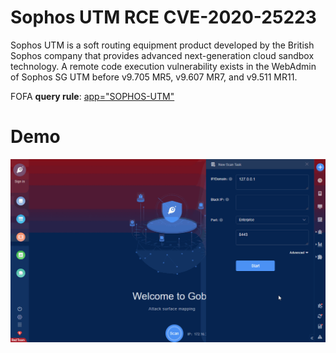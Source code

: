 # Sophos UTM RCE CVE-2020-25223

Sophos UTM is a soft routing equipment product developed by the British Sophos company that provides advanced next-generation cloud sandbox technology. A remote code execution vulnerability exists in the WebAdmin of Sophos SG UTM before v9.705 MR5, v9.607 MR7, and v9.511 MR11.

FOFA **query rule**: [app="SOPHOS-UTM"](https://fofa.so/result?qbase64=YXBwPSJTT1BIT1MtVVRNIg%3D%3D)

# Demo

![Sophos_UTM_RCE_CVE_2020_25223](Sophos_UTM_RCE_CVE_2020_25223.gif)
